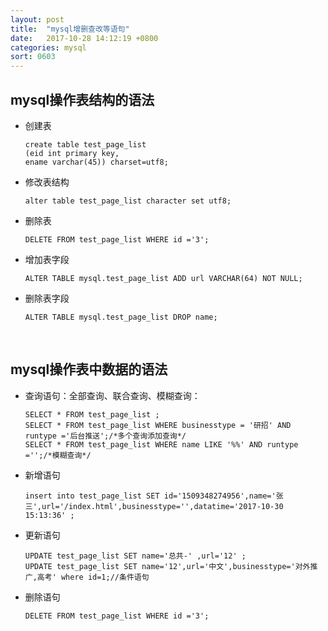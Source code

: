 ```yaml
---
layout: post
title:  "mysql增删查改等语句"
date:   2017-10-28 14:12:19 +0800
categories: mysql
sort: 0603
---
```


## mysql操作表结构的语法

- 创建表

  ```mysql
  create table test_page_list
  (eid int primary key,
  ename varchar(45)) charset=utf8;
  ```

- 修改表结构

  ```mysql
  alter table test_page_list character set utf8;
  ```

- 删除表

  ```mysql
  DELETE FROM test_page_list WHERE id ='3';
  ```

- 增加表字段

  ```mysql
  ALTER TABLE mysql.test_page_list ADD url VARCHAR(64) NOT NULL;
  ```

- 删除表字段

  ```mysql
  ALTER TABLE mysql.test_page_list DROP name;
  ```

  ​

## mysql操作表中数据的语法

- 查询语句：全部查询、联合查询、模糊查询：

  ```mysql
  SELECT * FROM test_page_list ;
  SELECT * FROM test_page_list WHERE businesstype = '研招' AND runtype ='后台推送';/*多个查询添加查询*/
  SELECT * FROM test_page_list WHERE name LIKE '%%' AND runtype ='';/*模糊查询*/
  ```

- 新增语句

  ```mysql
  insert into test_page_list SET id='1509348274956',name='张三',url='/index.html',businesstype='',datatime='2017-10-30 15:13:36' ;
  ```

- 更新语句

  ```mysql
  UPDATE test_page_list SET name='总共-' ,url='12' ;
  UPDATE test_page_list SET name='12',url='中文',businesstype='对外推广,高考' where id=1;//条件语句
  ```

- 删除语句

  ```mysql
  DELETE FROM test_page_list WHERE id ='3';
  ```

  ​